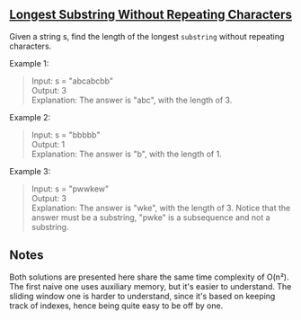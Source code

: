 ## [Longest Substring Without Repeating Characters](https://leetcode.com/problems/longest-substring-without-repeating-characters)

Given a string s, find the length of the longest `substring` without repeating characters.

Example 1:

> Input: s = "abcabcbb" \
> Output: 3 \
> Explanation: The answer is "abc", with the length of 3.

Example 2:

> Input: s = "bbbbb" \
> Output: 1 \
> Explanation: The answer is "b", with the length of 1.

Example 3:

> Input: s = "pwwkew" \
> Output: 3 \
> Explanation: The answer is "wke", with the length of 3. Notice that the answer must be a substring, "pwke" is a subsequence and not a substring.


## Notes

Both solutions are presented here share the same time complexity of O(n²). The first naive one uses auxiliary memory, but it's easier to understand. The sliding window one is harder to understand, since it's based on keeping track of indexes, hence being quite easy to be off by one.
